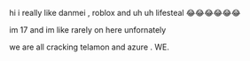 hi i really like danmei , roblox and uh uh lifesteal 😂😂😂😂😂😂

im 17 and im like rarely on here unfornately

we are all cracking telamon and azure . WE.
